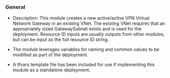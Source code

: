 ### General 

* Description: This module creates a new active/active VPN Virtual Network Gateway in an existing VNet.  The existing VNet requires that an appropriately sized GatewaySubnet exists and is used for the deployment. Resource ID inputs are usually outputs from other modules, but can be input as the full resource ID string.

* The module leverages variables for naming and common values to be modified as part of the deployment.

* A tfvars template file has been included for use if implementing this module as a standalone deployment.

